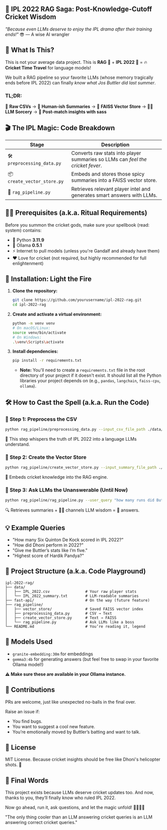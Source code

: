 ## 🏏 IPL 2022 RAG Saga: Post-Knowledge-Cutoff Cricket Wisdom

*"Because even LLMs deserve to enjoy the IPL drama after their training ends!"* 😎 — A wise AI wrangler


## 🤔 What Is This?

This is not your average data project. This is **RAG** 🧠 + **IPL 2022** 🎉 = 🔥 **Cricket Time Travel** for language models!

We built a RAG pipeline so your favorite LLMs (whose memory tragically ends before IPL 2022) can finally *know what Jos Buttler did last summer*.

### TL;DR:

📄 **Raw CSVs** → 🧠 **Human-ish Summaries** → 💾 **FAISS Vector Store** → 🧙‍♂️ **LLM Sorcery** → 🎤 **Post-match insights with sass**


## 🎬 The IPL Magic: Code Breakdown

| Stage | Description |
|---|---|
| 🛠️ `preprocessing_data.py` | Converts raw stats into player summaries so LLMs can *feel the cricket fever*. |
| 📦 `create_vector_store.py` | Embeds and stores those spicy summaries into a FAISS vector store. |
| 🔮 `rag_pipeline.py` | Retrieves relevant player intel and generates smart answers with LLMs. |


## 🧙‍♂️ Prerequisites (a.k.a. Ritual Requirements)

Before you summon the cricket gods, make sure your spellbook (read: system) contains:

* 🐍 Python **3.11.9**
* 🦙 Ollama **0.5.1**
* ⚡ Internet to pull models (unless you're Gandalf and already have them)
* ❤️ Love for cricket (not required, but highly recommended for full enlightenment)


## 🧪 Installation: Light the Fire

1.  **Clone the repository:**
    ```bash
    git clone https://github.com/yourusername/ipl-2022-rag.git
    cd ipl-2022-rag
    ```

2.  **Create and activate a virtual environment:**
    ```bash
    python -m venv venv
    # On macOS/Linux:
    source venv/bin/activate
    # On Windows:
    .\venv\Scripts\activate
    ```

3.  **Install dependencies:**
    ```bash
    pip install -r requirements.txt
    ```
    * **Note:** You'll need to create a `requirements.txt` file in the root directory of your project if it doesn't exist. It should list all the Python libraries your project depends on (e.g., `pandas`, `langchain`, `faiss-cpu`, `ollama`).


## 🛠️ How to Cast the Spell (a.k.a. Run the Code)

### 🔹 Step 1: Preprocess the CSV

```bash
python rag_pipeline/preprocessing_data.py --input_csv_file_path ./data/IPL_2022.csv --output_text_file_path ./data/IPL_2022_summary.txt
```

🎤 This step whispers the truth of IPL 2022 into a language LLMs understand.

### 🔹 Step 2: Create the Vector Store

```bash
python rag_pipeline/create_vector_store.py --input_summary_file_path ./data/IPL_2022_summary.txt --embedding_model granite-embedding:30m --output_vector_store_path ./vector_store --output_vector_store_index_name ipl_2022
```

🧠 Embeds cricket knowledge into the RAG engine.

### 🔹 Step 3: Ask LLMs the Unanswerable (Until Now)

```bash
python rag_pipeline/rag_pipeline.py --user_query "how many runs did Buttler score?" --embedding_model granite-embedding:30m --chat_model gemma3:4b --output_vector_store_path ./vector_store --output_vector_store_index_name ipl_2022
```

🔍 Retrieves summaries + 🧙‍♂️ channels LLM wisdom = 💬 answers.


## 💡 Example Queries

* "How many Six Quinton De Kock scored in IPL 2022?"
* "How did Dhoni perform in 2022?"
* "Give me Buttler’s stats like I’m five."
* "Highest score of Hardik Pandya?"


## 🧪 Project Structure (a.k.a. Code Playground)

```
ipl-2022-rag/
├── data/
│   ├── IPL_2022.csv                # Your raw player stats
│   └── IPL_2022_summary.txt        # LLM-readable summaries
├── fast-api/                       # On the way (future feature)
├── rag_pipeline/
│   ├── vector_store/               # Saved FAISS vector index
│   ├── preprocessing_data.py       # CSV → Text
│   ├── create_vector_store.py      # Text → FAISS
│   └── rag_pipeline.py             # Ask LLMs like a boss
└── README.md                       # You’re reading it, legend
```


## 🤖 Models Used

* `granite-embedding:30m` for embeddings
* `gemma3:4b` for generating answers (but feel free to swap in your favorite Ollama model!)

**⚠️ Make sure these are available in your Ollama instance.**


## 🤝 Contributions

PRs are welcome, just like unexpected no-balls in the final over.

Raise an issue if:

* You find bugs.
* You want to suggest a cool new feature.
* You’re emotionally moved by Buttler’s batting and want to talk.


## 📜 License

MIT License. Because cricket insights should be free like Dhoni's helicopter shots. 🛫


## 🏁 Final Words

This project exists because LLMs deserve cricket updates too. And now, thanks to you, they’ll finally know who ruled IPL 2022.

Now go ahead, run it, ask questions, and let the magic unfold! 🧙‍♂️🏏🔥

"The only thing cooler than an LLM answering cricket queries is an LLM answering correct cricket queries."
